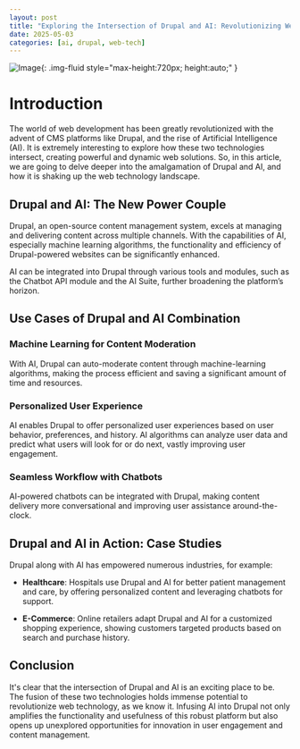 ```yaml
---
layout: post
title: "Exploring the Intersection of Drupal and AI: Revolutionizing Web Technology"
date: 2025-05-03
categories: [ai, drupal, web-tech]
---
```


![Image](https://pixabay.com/get/g411e3ced38965e8819c4a6f1efaad87109db3cca316738114c0fc73e61f83c23e2863f9cce2e3091397b442cf364018a7b9eed6d8e8f99eea433e5ae49ea7e01_1280.jpg){: .img-fluid style="max-height:720px; height:auto;" }


# Introduction

The world of web development has been greatly revolutionized with the advent of CMS platforms like Drupal, and the rise of Artificial Intelligence (AI). It is extremely interesting to explore how these two technologies intersect, creating powerful and dynamic web solutions. So, in this article, we are going to delve deeper into the amalgamation of Drupal and AI, and how it is shaking up the web technology landscape.

## Drupal and AI: The New Power Couple

Drupal, an open-source content management system, excels at managing and delivering content across multiple channels. With the capabilities of AI, especially machine learning algorithms, the functionality and efficiency of Drupal-powered websites can be significantly enhanced.

AI can be integrated into Drupal through various tools and modules, such as the Chatbot API module and the AI Suite, further broadening the platform’s horizon.

## Use Cases of Drupal and AI Combination

### Machine Learning for Content Moderation

With AI, Drupal can auto-moderate content through machine-learning algorithms, making the process efficient and saving a significant amount of time and resources.

### Personalized User Experience

AI enables Drupal to offer personalized user experiences based on user behavior, preferences, and history. AI algorithms can analyze user data and predict what users will look for or do next, vastly improving user engagement.

### Seamless Workflow with Chatbots

AI-powered chatbots can be integrated with Drupal, making content delivery more conversational and improving user assistance around-the-clock.

## Drupal and AI in Action: Case Studies

Drupal along with AI has empowered numerous industries, for example:

- **Healthcare**: Hospitals use Drupal and AI for better patient management and care, by offering personalized content and leveraging chatbots for support.

- **E-Commerce**: Online retailers adapt Drupal and AI for a customized shopping experience, showing customers targeted products based on search and purchase history.

## Conclusion

It's clear that the intersection of Drupal and AI is an exciting place to be. The fusion of these two technologies holds immense potential to revolutionize web technology, as we know it. Infusing AI into Drupal not only amplifies the functionality and usefulness of this robust platform but also opens up unexplored opportunities for innovation in user engagement and content management.
```
